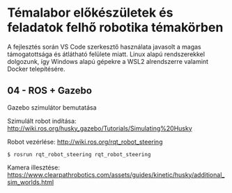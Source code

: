 # Témalabor előkészületek és feladatok felhő robotika témakörben

A fejlesztés során VS Code szerkesztő használata javasolt a magas támogatottsága és átlátható felülete miatt. Linux alapú rendszerekkel dolgozunk, így Windows alapú gépekre a WSL2 alrendszerre valamint Docker telepítésére.

## 04 - ROS + Gazebo

Gazebo szimulátor bemutatása

Szimulált robot indítása: http://wiki.ros.org/husky_gazebo/Tutorials/Simulating%20Husky

Robot vezérlése: http://wiki.ros.org/rqt_robot_steering

`$ rosrun rqt_robot_steering rqt_robot_steering`

Kamera illesztése: https://www.clearpathrobotics.com/assets/guides/kinetic/husky/additional_sim_worlds.html